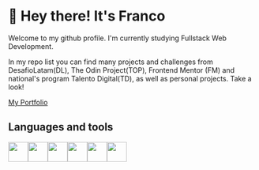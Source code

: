 # :shark: Hey there! It's Franco

Welcome to my github profile. I'm currently studying Fullstack Web Development.

In my repo list you can find many projects and challenges from DesafioLatam(DL), The Odin Project(TOP), Frontend Mentor (FM) and national's program Talento Digital(TD), as well as personal projects. Take a look!

[My Portfolio](https://francocontreras.netlify.app/)

## Languages and tools
<img height=40 src="https://cdn.jsdelivr.net/gh/devicons/devicon/icons/html5/html5-plain-wordmark.svg" /><img height=40 src="https://cdn.jsdelivr.net/gh/devicons/devicon/icons/css3/css3-plain-wordmark.svg" /><img height=40 src="https://cdn.jsdelivr.net/gh/devicons/devicon/icons/javascript/javascript-plain.svg" /><img height=40 src="https://cdn.jsdelivr.net/gh/devicons/devicon/icons/bootstrap/bootstrap-original.svg" /><img height=40 src="https://cdn.jsdelivr.net/gh/devicons/devicon/icons/tailwindcss/tailwindcss-plain.svg" /><img height=40 src="https://cdn.jsdelivr.net/gh/devicons/devicon/icons/postgresql/postgresql-original.svg" />
